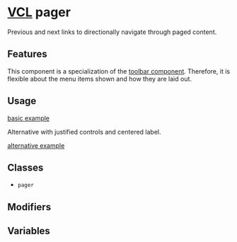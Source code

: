 # [VCL](https://vcl.github.io/) pager

Previous and next links to directionally navigate through paged content.

## Features

This component is a specialization of the
[toolbar component](https://github.com/vcl/toolbar).
Therefore, it is flexible about the menu items shown and how
they are laid out.

## Usage

[basic example](/demo/example-basic.html)

Alternative with justified controls and centered label.

[alternative example](/demo/example-alternative.html)

## Classes

- `pager`

## Modifiers

## Variables
